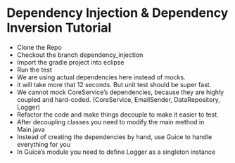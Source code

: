 # Dependency Injection & Dependency Inversion Tutorial

* Clone the Repo
* Checkout the branch dependency_injection
* Import the gradle project into eclipse
* Run the test 
* We are using actual dependencies here instead of mocks.
* it will take more that 12 seconds. But unit test should be super fast. 
* We cannot mock CoreService’s dependencies, because they are highly coupled and hard-coded. (CoreService, EmailSender, DataRepository, Logger)
* Refactor the code and make things decouple to make it easier to test.
* After decoupling classes you need to modify the main method in Main.java
* Instead of creating the dependencies by hand, use Guice to handle everything for you
* In Guice’s module you need to define Logger as a singleton instance

